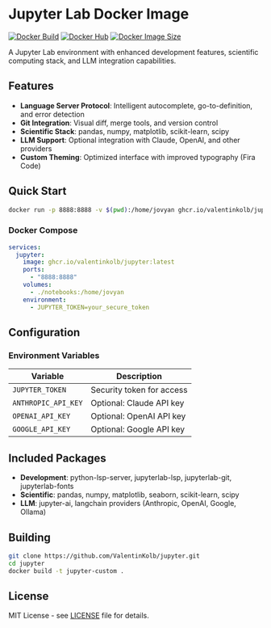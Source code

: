 # Jupyter Lab Docker Image

[![Docker Build](https://github.com/ValentinKolb/jupyter/actions/workflows/docker-build.yml/badge.svg)](https://github.com/ValentinKolb/jupyter/actions/workflows/build.yml)
[![Docker Hub](https://img.shields.io/docker/pulls/valentinkolb/jupyter)](https://ghcr.io/valentinkolb/jupyter)
[![Docker Image Size](https://img.shields.io/docker/image-size/valentinkolb/jupyter/latest)](https://ghcr.io/valentinkolb/jupyter)

A Jupyter Lab environment with enhanced development features, scientific computing stack, and LLM integration capabilities.

## Features

- **Language Server Protocol**: Intelligent autocomplete, go-to-definition, and error detection
- **Git Integration**: Visual diff, merge tools, and version control
- **Scientific Stack**: pandas, numpy, matplotlib, scikit-learn, scipy
- **LLM Support**: Optional integration with Claude, OpenAI, and other providers
- **Custom Theming**: Optimized interface with improved typography (Fira Code)

## Quick Start

```bash
docker run -p 8888:8888 -v $(pwd):/home/jovyan ghcr.io/valentinkolb/jupyter:latest
```

### Docker Compose

```yaml
services:
  jupyter:
    image: ghcr.io/valentinkolb/jupyter:latest
    ports:
      - "8888:8888"
    volumes:
      - ./notebooks:/home/jovyan
    environment:
      - JUPYTER_TOKEN=your_secure_token
```

## Configuration

### Environment Variables

| Variable | Description |
|----------|-------------|
| `JUPYTER_TOKEN` | Security token for access |
| `ANTHROPIC_API_KEY` | Optional: Claude API key |
| `OPENAI_API_KEY` | Optional: OpenAI API key |
| `GOOGLE_API_KEY` | Optional: Google API key |

## Included Packages

- **Development**: python-lsp-server, jupyterlab-lsp, jupyterlab-git, jupyterlab-fonts
- **Scientific**: pandas, numpy, matplotlib, seaborn, scikit-learn, scipy
- **LLM**: jupyter-ai, langchain providers (Anthropic, OpenAI, Google, Ollama)

## Building

```bash
git clone https://github.com/ValentinKolb/jupyter.git
cd jupyter
docker build -t jupyter-custom .
```

## License

MIT License - see [LICENSE](LICENSE) file for details.
